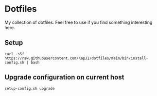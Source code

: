 # Dotfiles
My collection of dotfiles. Feel free to use if you find something interesting here.

## Setup
```
curl -sSf https://raw.githubusercontent.com/KapJI/dotfiles/main/bin/install-config.sh | bash
```
## Upgrade configuration on current host
```
setup-config.sh upgrade
```
